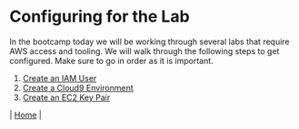 # Configuring for the Lab
In the bootcamp today we will be working through several labs that require AWS access and tooling. We will walk through the following steps to get configured. Make sure to go in order as it is important.

1. [Create an IAM User](./iam.md)
2. [Create a Cloud9 Environment](./cloud9.md)
3. [Create an EC2 Key Pair](./keypair.md)

| [Home](../../) |
